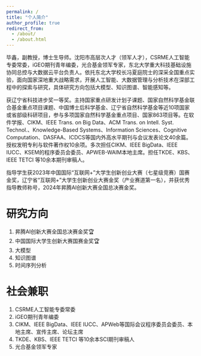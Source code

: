 ```yaml
---
permalink: /
title: "个人简介"
author_profile: true
redirect_from: 
  - /about/
  - /about.html
---
```


毕鑫，副教授，博士生导师。沈阳市高层次人才（领军人才），CSRME人工智能专委常委，iGEO期刊青年编委，光合基金领军专家，东北大学重大科技基础设施协同总控与大数据云平台负责人。依托东北大学校长冯夏庭院士的深采全国重点实验，面向国家深地重大战略需求，开展人工智能、大数据管理与分析技术在深部工程中的探索与研究，具体研究方向包括大模型、知识图谱、智能感知等。

获辽宁省科技进步奖一等奖。主持国家重点研发计划子课题、国家自然科学基金联合基金重点项目课题、中国博士后科学基金、辽宁省自然科学基金等近10项国家或省部级科研项目，参与多项国家自然科学基金重点项目、国家863项目等。在软件学报、CIKM、IEEE Trans. on Big Data、ACM Trans. on Intell. Syst. Technol.、Knowledge-Based Systems、Information Sciences、Cognitive Computation、DASFAA、ICDCS等国内外高水平期刊与会议发表论文40余篇。授权发明专利与软件著作权10余项。多次担任CIKM、IEEE BigData、IEEE IUCC、KSEM的程序委员会委员、APWEB-WAIM本地主席。担任TKDE、KBS、IEEE TETCI 等10余本期刊审稿人。

指导学生获2023年中国国际“互联网+”大学生创新创业大赛（七星级竞赛）国赛金奖，辽宁省“互联网+”大学生创新创业大赛金奖（产业赛道第一名），并获优秀指导教师称号，2024年昇腾AI创新大赛全国总决赛金奖。

研究方向
======

1. 昇腾AI创新大赛全国总决赛金奖🏆
2. 中国国际大学生创新大赛国赛金奖🏆
3. 大模型
4. 知识图谱
5. 时间序列分析

社会兼职
======
1. CSRME人工智能专委常委
2. iGEO期刊青年编委
3. CIKM、IEEE BigData、IEEE IUCC、APWeb等国际会议程序委员会委员、本地主席、宣传主席、论坛主席
4. TKDE、KBS、IEEE TETCI 等10余本SCI期刊审稿人
5. 光合基金领军专家


